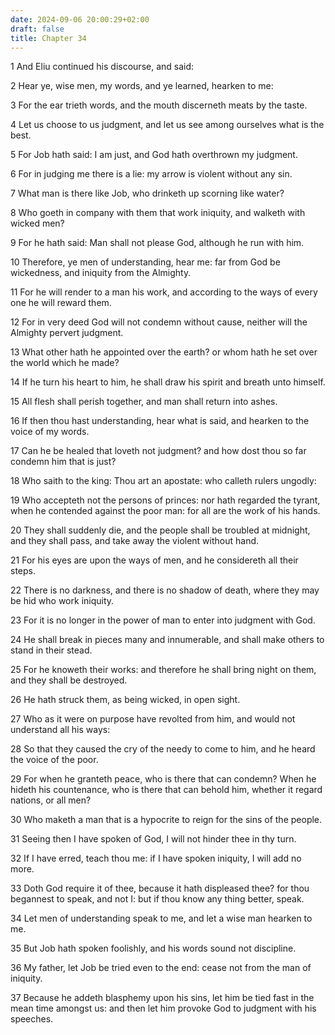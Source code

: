 ```yaml
---
date: 2024-09-06 20:00:29+02:00
draft: false
title: Chapter 34
---
```




1 And Eliu continued his discourse, and said:

2 Hear ye, wise men, my words, and ye learned, hearken to me:

3 For the ear trieth words, and the mouth discerneth meats by the taste.

4 Let us choose to us judgment, and let us see among ourselves what is the best.

5 For Job hath said: I am just, and God hath overthrown my judgment.

6 For in judging me there is a lie: my arrow is violent without any sin.

7 What man is there like Job, who drinketh up scorning like water?

8 Who goeth in company with them that work iniquity, and walketh with wicked men?

9 For he hath said: Man shall not please God, although he run with him.

10 Therefore, ye men of understanding, hear me: far from God be wickedness, and iniquity from the Almighty.

11 For he will render to a man his work, and according to the ways of every one he will reward them.

12 For in very deed God will not condemn without cause, neither will the Almighty pervert judgment.

13 What other hath he appointed over the earth? or whom hath he set over the world which he made?

14 If he turn his heart to him, he shall draw his spirit and breath unto himself.

15 All flesh shall perish together, and man shall return into ashes.

16 If then thou hast understanding, hear what is said, and hearken to the voice of my words.

17 Can he be healed that loveth not judgment? and how dost thou so far condemn him that is just?

18 Who saith to the king: Thou art an apostate: who calleth rulers ungodly:

19 Who accepteth not the persons of princes: nor hath regarded the tyrant, when he contended against the poor man: for all are the work of his hands.

20 They shall suddenly die, and the people shall be troubled at midnight, and they shall pass, and take away the violent without hand.

21 For his eyes are upon the ways of men, and he considereth all their steps.

22 There is no darkness, and there is no shadow of death, where they may be hid who work iniquity.

23 For it is no longer in the power of man to enter into judgment with God.

24 He shall break in pieces many and innumerable, and shall make others to stand in their stead.

25 For he knoweth their works: and therefore he shall bring night on them, and they shall be destroyed.

26 He hath struck them, as being wicked, in open sight.

27 Who as it were on purpose have revolted from him, and would not understand all his ways:

28 So that they caused the cry of the needy to come to him, and he heard the voice of the poor.

29 For when he granteth peace, who is there that can condemn? When he hideth his countenance, who is there that can behold him, whether it regard nations, or all men?

30 Who maketh a man that is a hypocrite to reign for the sins of the people.

31 Seeing then I have spoken of God, I will not hinder thee in thy turn.

32 If I have erred, teach thou me: if I have spoken iniquity, I will add no more.

33 Doth God require it of thee, because it hath displeased thee? for thou begannest to speak, and not I: but if thou know any thing better, speak.

34 Let men of understanding speak to me, and let a wise man hearken to me.

35 But Job hath spoken foolishly, and his words sound not discipline.

36 My father, let Job be tried even to the end: cease not from the man of iniquity.

37 Because he addeth blasphemy upon his sins, let him be tied fast in the mean time amongst us: and then let him provoke God to judgment with his speeches.

